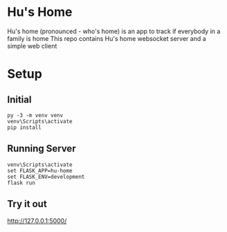 # Hu's Home
Hu's home (pronounced - who's home) is an app to track if everybody in a family is home
This repo contains Hu's home websocket server and a simple web client

# Setup

## Initial
```
py -3 -m venv venv
venv\Scripts\activate
pip install 
```

## Running Server
```
venv\Scripts\activate
set FLASK_APP=hu-home
set FLASK_ENV=development
flask run
```

## Try it out
http://127.0.0.1:5000/
